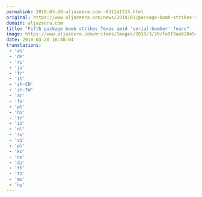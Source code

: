 ```yaml
---
permalink: 2018-03-20-aljazeera.com--831141315.html
original: https://www.aljazeera.com/news/2018/03/package-bomb-strikes-texas-serial-bomber-fears-180320143544889.html
domain: aljazeera.com
title: "Fifth package bomb strikes Texas amid 'serial-bomber' fears"
image: https://www.aljazeera.com/mritems/Images/2018/3/20/fe9f3aa820454e2abe3e1c507a135bc6_18.jpg
date: 2018-03-20 16:40:04
translations: 
 - 'es'
 - 'de'
 - 'ru'
 - 'ja'
 - 'fr'
 - 'it'
 - 'zh-CN'
 - 'zh-TW'
 - 'ar'
 - 'fa'
 - 'pt'
 - 'hi'
 - 'tr'
 - 'id'
 - 'nl'
 - 'sv'
 - 'vi'
 - 'pl'
 - 'ko'
 - 'no'
 - 'da'
 - 'th'
 - 'ta'
 - 'ms'
 - 'hy'
---
```



